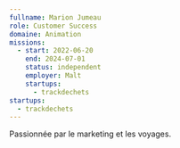 ```yaml
---
fullname: Marion Jumeau
role: Customer Success
domaine: Animation
missions:
  - start: 2022-06-20
    end: 2024-07-01
    status: independent
    employer: Malt
    startups:
      - trackdechets
startups:
  - trackdechets
---
```

Passionnée par le marketing et les voyages.